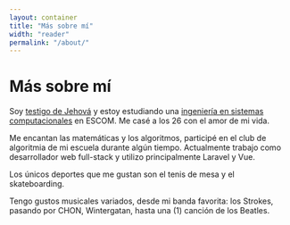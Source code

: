 ```yaml
---
layout: container
title: "Más sobre mí"
width: "reader"
permalink: "/about/"
---
```


<h1 class="title is-1">Más sobre mí</h1>

Soy [testigo de Jehová][1] y estoy estudiando una [ingeniería en sistemas
computacionales][2] en ESCOM. Me casé a los 26 con el amor de mi vida.

Me encantan las matemáticas y los algoritmos, participé en el club de algoritmia
de mi escuela durante algún tiempo. Actualmente trabajo como desarrollador web
full-stack y utilizo principalmente Laravel y Vue.

Los únicos deportes que me gustan son el tenis de mesa y el skateboarding.

Tengo gustos musicales variados, desde mi banda favorita: los Strokes, pasando
por CHON, Wintergatan, hasta una (1) canción de los Beatles.

<a
  target="_blank"
  aria-label="{{ 'Contáctame por' | __ }} instagram"
  class="button instagram"
  href="https://instagram.com/halivert"
  data-turbo="false"
  rel="me noopener noreferrer">
  <span class="icon">
    <i class="fab fa-instagram" aria-hidden="true"></i>
  </span>
</a>

[1]: https://www.jw.org/es/testigos-de-jehov%C3%A1/preguntas-frecuentes/creencias-testigos-jehova/
[2]: http://www.isc.escom.ipn.mx/
